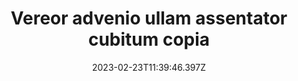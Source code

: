 ---
title: "Vereor advenio ullam assentator cubitum copia"
date: 2023-02-23T11:39:46.397Z
permalink: "/vereor-advenio-ullam-assentator-cubitum-copia/"
---